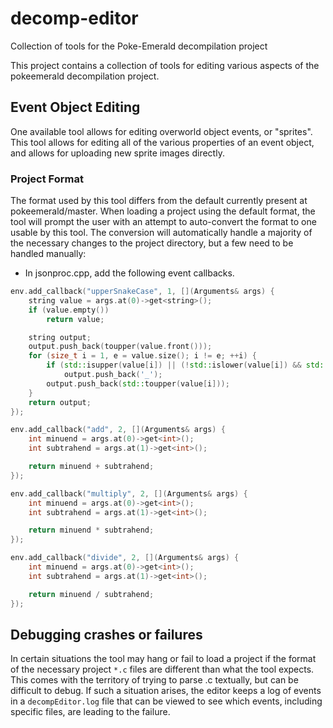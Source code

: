 # decomp-editor
Collection of tools for the Poke-Emerald decompilation project

This project contains a collection of tools for editing various aspects of the pokeemerald
decompilation project.

## Event Object Editing

One available tool allows for editing overworld object events, or "sprites". This tool allows for editing
all of the various properties of an event object, and allows for uploading new sprite images directly.

### Project Format

The format used by this tool differs from the default currently present at pokeemerald/master. When loading
a project using the default format, the tool will prompt the user with an attempt to auto-convert the format to one
usable by this tool. The conversion will automatically handle a majority of the necessary changes to the
project directory, but a few need to be handled manually:

* In jsonproc.cpp, add the following event callbacks.

```c++
env.add_callback("upperSnakeCase", 1, [](Arguments& args) {
	string value = args.at(0)->get<string>();
	if (value.empty())
		return value;

	string output;
	output.push_back(toupper(value.front()));
	for (size_t i = 1, e = value.size(); i != e; ++i) {
		if (std::isupper(value[i]) || (!std::islower(value[i]) && std::isalpha(value[i - 1])))
			output.push_back('_');
		output.push_back(std::toupper(value[i]));
	}
	return output;
});

env.add_callback("add", 2, [](Arguments& args) {
	int minuend = args.at(0)->get<int>();
	int subtrahend = args.at(1)->get<int>();

	return minuend + subtrahend;
});

env.add_callback("multiply", 2, [](Arguments& args) {
	int minuend = args.at(0)->get<int>();
	int subtrahend = args.at(1)->get<int>();

	return minuend * subtrahend;
});

env.add_callback("divide", 2, [](Arguments& args) {
	int minuend = args.at(0)->get<int>();
	int subtrahend = args.at(1)->get<int>();

	return minuend / subtrahend;
});
```

## Debugging crashes or failures

In certain situations the tool may hang or fail to load a project if the format of the necessary
project `*.c` files are different than what the tool expects. This comes with the territory of
trying to parse .c textually, but can be difficult to debug. If such a situation arises, the editor
keeps a log of events in a `decompEditor.log` file that can be viewed to see which events, including specific
files, are leading to the failure.